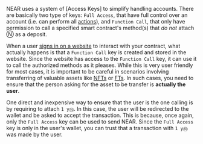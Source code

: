 
NEAR uses a system of  [Access Keys] to simplify handling accounts. There are basically two type of keys:  `Full Access`, that have full control over an account (i.e. can perform all  [actions](https://docs.near.org/build/smart-contracts/anatomy/actions)), and  `Function Call`, that only have permission to call a specified smart contract's method(s) that  _do not_  attach Ⓝ as a deposit.

When a user  [signs in on a website](https://docs.near.org/build/web3-apps/integrate-contracts#user-sign-in--sign-out)  to interact with your contract, what actually happens is that a  `Function Call`  key is created and stored in the website. Since the website has access to the  `Function Call`  key, it can use it to call the authorized methods as it pleases. While this is very user friendly for most cases, it is important to be careful in scenarios involving transferring of valuable assets like  [NFTs](https://docs.near.org/build/primitives/nft)  or  [FTs](https://docs.near.org/build/primitives/ft). In such cases, you need to ensure that the person asking for the asset to be transfer is  **actually the user**.

One direct and inexpensive way to ensure that the user is the one calling is by requiring to attach  `1 yⓃ`. In this case, the user will be redirected to the wallet and be asked to accept the transaction. This is because, once again, only the  `Full Access`  key can be used to send NEAR. Since the  `Full Access`  key is only in the user's wallet, you can trust that a transaction with  `1 yⓃ`  was made by the user.